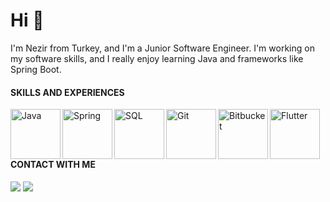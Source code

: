# Hi 👋 
I'm Nezir from Turkey, and I'm a Junior Software Engineer. I'm working on my software skills, and  I really enjoy learning Java and frameworks like Spring Boot.

#### SKILLS AND EXPERIENCES

<img align="left" alt="Java" width="80px" src="https://1000logos.net/wp-content/uploads/2020/09/Java-Logo.png" />
<img align="left" alt="Spring" width="80px" src="https://spring.io/images/OG-Spring.png" />
<img align="left" alt="SQL" width="80px" src="https://seeklogo.com/images/M/microsoft-sql-server-logo-96AF49E2B3-seeklogo.com.png" />
<img align="left" alt="Git" width="80px" src="https://upload.wikimedia.org/wikipedia/commons/thumb/e/e0/Git-logo.svg/1280px-Git-logo.svg.png" />
<img align="left" alt="Bitbucket" width="80px" src="https://poeditor.com/blog/wp-content/uploads/2014/06/bitbucket-logo.png" />
<img align="left" alt="Flutter" width="80px" src="https://upload.wikimedia.org/wikipedia/commons/thumb/4/44/Google-flutter-logo.svg/2560px-Google-flutter-logo.svg.png" />
<br/>
<br/>
<br/>

#### CONTACT WITH ME

<a href="mailto:nzr.trhll@gmail.com?"><img src="https://img.shields.io/badge/gmail-%23DD0031.svg?&style=for-the-badge&logo=gmail&logoColor=white"/></a>
<a href="https://www.linkedin.com/in/nezirturhalli"><img src="https://img.shields.io/badge/LinkedIn-%23DD0031.svg?&style=for-the-badge&logo=LinkedIn&logoColor=white&color=blue"/></a>






